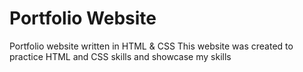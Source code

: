 # Portfolio Website
Portfolio website written in HTML & CSS
This website was created to practice HTML and CSS skills and showcase my skills
